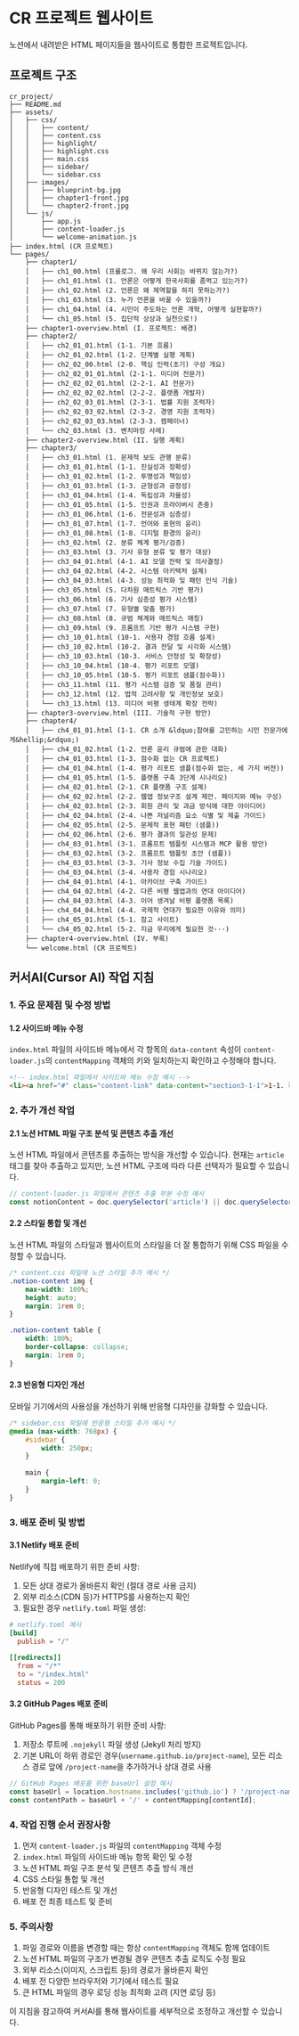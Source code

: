 # CR 프로젝트 웹사이트

노션에서 내려받은 HTML 페이지들을 웹사이트로 통합한 프로젝트입니다.

## 프로젝트 구조

```
cr_project/
├── README.md
├── assets/
│   ├── css/
│   │   ├── content/
│   │   ├── content.css
│   │   ├── highlight/
│   │   ├── highlight.css
│   │   ├── main.css
│   │   ├── sidebar/
│   │   └── sidebar.css
│   ├── images/
│   │   ├── blueprint-bg.jpg
│   │   ├── chapter1-front.jpg
│   │   └── chapter2-front.jpg
│   └── js/
│       ├── app.js
│       ├── content-loader.js
│       └── welcome-animation.js
├── index.html (CR 프로젝트)
└── pages/
    ├── chapter1/
    │   ├── ch1_00.html (프롤로그. 왜 우리 사회는 바뀌지 않는가?)
    │   ├── ch1_01.html (1. 언론은 어떻게 한국사회를 좀먹고 있는가?)
    │   ├── ch1_02.html (2. 언론은 왜 제역할을 하지 못하는가?)
    │   ├── ch1_03.html (3. 누가 언론을 바꿀 수 있을까?)
    │   ├── ch1_04.html (4. 시민이 주도하는 언론 개혁, 어떻게 실현할까?)
    │   └── ch1_05.html (5. 집단적 상상과 실천으로!)
    ├── chapter1-overview.html (I. 프로젝트: 배경)
    ├── chapter2/
    │   ├── ch2_01_01.html (1-1. 기본 흐름)
    │   ├── ch2_01_02.html (1-2. 단계별 실행 계획)
    │   ├── ch2_02_00.html (2-0. 핵심 인력(초기) 구성 개요)
    │   ├── ch2_02_01_01.html (2-1-1. 미디어 전문가)
    │   ├── ch2_02_02_01.html (2-2-1. AI 전문가)
    │   ├── ch2_02_02_02.html (2-2-2. 플랫폼 개발자)
    │   ├── ch2_02_03_01.html (2-3-1. 법률 지원 조력자)
    │   ├── ch2_02_03_02.html (2-3-2. 경영 지원 조력자)
    │   ├── ch2_02_03_03.html (2-3-3. 캠페이너)
    │   └── ch2_03.html (3. 벤치마킹 사례)
    ├── chapter2-overview.html (II. 실행 계획)
    ├── chapter3/
    │   ├── ch3_01.html (1. 문제적 보도 관행 분류)
    │   ├── ch3_01_01.html (1-1. 진실성과 정확성)
    │   ├── ch3_01_02.html (1-2. 투명성과 책임성)
    │   ├── ch3_01_03.html (1-3. 균형성과 공정성)
    │   ├── ch3_01_04.html (1-4. 독립성과 자율성)
    │   ├── ch3_01_05.html (1-5. 인권과 프라이버시 존중)
    │   ├── ch3_01_06.html (1-6. 전문성과 심층성)
    │   ├── ch3_01_07.html (1-7. 언어와 표현의 윤리)
    │   ├── ch3_01_08.html (1-8. 디지털 환경의 윤리)
    │   ├── ch3_02.html (2. 분류 체계 평가/검증)
    │   ├── ch3_03.html (3. 기사 유형 분류 및 평가 대상)
    │   ├── ch3_04_01.html (4-1. AI 모델 전략 및 의사결정)
    │   ├── ch3_04_02.html (4-2. 시스템 아키텍처 설계)
    │   ├── ch3_04_03.html (4-3. 성능 최적화 및 패턴 인식 기술)
    │   ├── ch3_05.html (5. 다차원 매트릭스 기반 평가)
    │   ├── ch3_06.html (6. 기사 심층성 평가 시스템)
    │   ├── ch3_07.html (7. 유형별 맞춤 평가)
    │   ├── ch3_08.html (8. 규범 체계와 매트릭스 매칭)
    │   ├── ch3_09.html (9. 프롬프트 기반 평가 시스템 구현)
    │   ├── ch3_10_01.html (10-1. 사용자 경험 흐름 설계)
    │   ├── ch3_10_02.html (10-2. 결과 전달 및 시각화 시스템)
    │   ├── ch3_10_03.html (10-3. 서비스 안정성 및 확장성)
    │   ├── ch3_10_04.html (10-4. 평가 리포트 모델)
    │   ├── ch3_10_05.html (10-5. 평가 리포트 샘플(점수화))
    │   ├── ch3_11.html (11. 평가 시스템 검증 및 품질 관리)
    │   ├── ch3_12.html (12. 법적 고려사항 및 개인정보 보호)
    │   └── ch3_13.html (13. 미디어 비평 생태계 확장 전략)
    ├── chapter3-overview.html (III. 기술적 구현 방안)
    ├── chapter4/
    │   ├── ch4_01_01.html (1-1. CR 소개 &ldquo;참여를 고민하는 시민 전문가에게&hellip;&rdquo;)
    │   ├── ch4_01_02.html (1-2. 언론 윤리 규범에 관한 대화)
    │   ├── ch4_01_03.html (1-3. 점수화 없는 CR 프로젝트)
    │   ├── ch4_01_04.html (1-4. 평가 리포트 샘플(점수화 없는, 세 가지 버전))
    │   ├── ch4_01_05.html (1-5. 플랫폼 구축 3단계 시나리오)
    │   ├── ch4_02_01.html (2-1. CR 플랫폼 구조 설계)
    │   ├── ch4_02_02.html (2-2. 웹앱 정보구조 설계 제안. 페이지와 메뉴 구성)
    │   ├── ch4_02_03.html (2-3. 회원 관리 및 과금 방식에 대한 아이디어)
    │   ├── ch4_02_04.html (2-4. 나쁜 저널리즘 요소 식별 및 제출 가이드)
    │   ├── ch4_02_05.html (2-5. 문제적 표현 패턴 (샘플))
    │   ├── ch4_02_06.html (2-6. 평가 결과의 일관성 문제)
    │   ├── ch4_03_01.html (3-1. 프롬프트 템플릿 시스템과 MCP 활용 방안)
    │   ├── ch4_03_02.html (3-2. 프롬프트 템플릿 초안 (샘플))
    │   ├── ch4_03_03.html (3-3. 기사 정보 수집 기술 가이드)
    │   ├── ch4_03_04.html (3-4. 사용자 경험 시나리오)
    │   ├── ch4_04_01.html (4-1. 아카이브 구축 가이드)
    │   ├── ch4_04_02.html (4-2. 다른 비평 웹앱과의 연대 아이디어)
    │   ├── ch4_04_03.html (4-3. 이어 생겨날 비평 플랫폼 목록)
    │   ├── ch4_04_04.html (4-4. 국제적 연대가 필요한 이유와 의미)
    │   ├── ch4_05_01.html (5-1. 참고 사이트)
    │   └── ch4_05_02.html (5-2. 지금 우리에게 필요한 것···)
    ├── chapter4-overview.html (IV. 부록)
    └── welcome.html (CR 프로젝트)
```

## 커서AI(Cursor AI) 작업 지침

### 1. 주요 문제점 및 수정 방법

#### 1.2 사이드바 메뉴 수정

`index.html` 파일의 사이드바 메뉴에서 각 항목의 `data-content` 속성이 `content-loader.js`의 `contentMapping` 객체의 키와 일치하는지 확인하고 수정해야 합니다.

```html
<!-- index.html 파일에서 사이드바 메뉴 수정 예시 -->
<li><a href="#" class="content-link" data-content="section3-1-1">1-1. 진실성과 정확성</a></li>
```

### 2. 추가 개선 작업

#### 2.1 노션 HTML 파일 구조 분석 및 콘텐츠 추출 개선

노션 HTML 파일에서 콘텐츠를 추출하는 방식을 개선할 수 있습니다. 현재는 `article` 태그를 찾아 추출하고 있지만, 노션 HTML 구조에 따라 다른 선택자가 필요할 수 있습니다.

```javascript
// content-loader.js 파일에서 콘텐츠 추출 부분 수정 예시
const notionContent = doc.querySelector('article') || doc.querySelector('.notion-content') || doc.querySelector('main');
```

#### 2.2 스타일 통합 및 개선

노션 HTML 파일의 스타일과 웹사이트의 스타일을 더 잘 통합하기 위해 CSS 파일을 수정할 수 있습니다.

```css
/* content.css 파일에 노션 스타일 추가 예시 */
.notion-content img {
    max-width: 100%;
    height: auto;
    margin: 1rem 0;
}

.notion-content table {
    width: 100%;
    border-collapse: collapse;
    margin: 1rem 0;
}
```

#### 2.3 반응형 디자인 개선

모바일 기기에서의 사용성을 개선하기 위해 반응형 디자인을 강화할 수 있습니다.

```css
/* sidebar.css 파일에 반응형 스타일 추가 예시 */
@media (max-width: 768px) {
    #sidebar {
        width: 250px;
    }
    
    main {
        margin-left: 0;
    }
}
```

### 3. 배포 준비 및 방법

#### 3.1 Netlify 배포 준비

Netlify에 직접 배포하기 위한 준비 사항:

1. 모든 상대 경로가 올바른지 확인 (절대 경로 사용 금지)
2. 외부 리소스(CDN 등)가 HTTPS를 사용하는지 확인
3. 필요한 경우 `netlify.toml` 파일 생성:

```toml
# netlify.toml 예시
[build]
  publish = "/"
  
[[redirects]]
  from = "/*"
  to = "/index.html"
  status = 200
```

#### 3.2 GitHub Pages 배포 준비

GitHub Pages를 통해 배포하기 위한 준비 사항:

1. 저장소 루트에 `.nojekyll` 파일 생성 (Jekyll 처리 방지)
2. 기본 URL이 하위 경로인 경우(`username.github.io/project-name`), 모든 리소스 경로 앞에 `/project-name`을 추가하거나 상대 경로 사용

```javascript
// GitHub Pages 배포를 위한 baseUrl 설정 예시
const baseUrl = location.hostname.includes('github.io') ? '/project-name' : '';
const contentPath = baseUrl + '/' + contentMapping[contentId];
```

### 4. 작업 진행 순서 권장사항

1. 먼저 `content-loader.js` 파일의 `contentMapping` 객체 수정
2. `index.html` 파일의 사이드바 메뉴 항목 확인 및 수정
3. 노션 HTML 파일 구조 분석 및 콘텐츠 추출 방식 개선
4. CSS 스타일 통합 및 개선
5. 반응형 디자인 테스트 및 개선
6. 배포 전 최종 테스트 및 준비

### 5. 주의사항

1. 파일 경로와 이름을 변경할 때는 항상 `contentMapping` 객체도 함께 업데이트
2. 노션 HTML 파일의 구조가 변경될 경우 콘텐츠 추출 로직도 수정 필요
3. 외부 리소스(이미지, 스크립트 등)의 경로가 올바른지 확인
4. 배포 전 다양한 브라우저와 기기에서 테스트 필요
5. 큰 HTML 파일의 경우 로딩 성능 최적화 고려 (지연 로딩 등)

이 지침을 참고하여 커서AI를 통해 웹사이트를 세부적으로 조정하고 개선할 수 있습니다.
